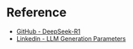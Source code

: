 # Reference

- [GitHub - DeepSeek-R1](https://github.com/deepseek-ai/DeepSeek-R1/tree/main)
- [Linkedin - LLM Generation Parameters](https://www.linkedin.com/posts/cornellius-yudha-wijaya_lets-learn-something-fascinating%F0%9D%90%96%F0%9D%90%A1%F0%9D%90%9A-activity-7287672606596440066-CfWC?utm_source=share&utm_medium=member_desktop)
